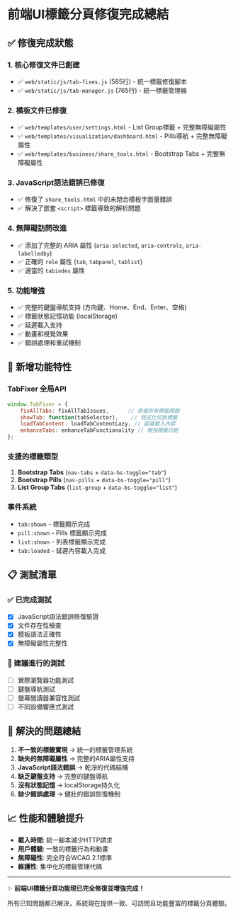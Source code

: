 # 前端UI標籤分頁修復完成總結

## ✅ 修復完成狀態

### 1. 核心修復文件已創建
- ✅ `web/static/js/tab-fixes.js` (585行) - 統一標籤修復腳本
- ✅ `web/static/js/tab-manager.js` (765行) - 統一標籤管理器

### 2. 模板文件已修復
- ✅ `web/templates/user/settings.html` - List Group標籤 + 完整無障礙屬性
- ✅ `web/templates/visualization/dashboard.html` - Pills導航 + 完整無障礙屬性  
- ✅ `web/templates/business/share_tools.html` - Bootstrap Tabs + 完整無障礙屬性

### 3. JavaScript語法錯誤已修復
- ✅ 修復了 `share_tools.html` 中的未閉合模板字面量錯誤
- ✅ 解決了嵌套 `<script>` 標籤導致的解析問題

### 4. 無障礙訪問改進
- ✅ 添加了完整的 ARIA 屬性 (`aria-selected`, `aria-controls`, `aria-labelledby`)
- ✅ 正確的 `role` 屬性 (`tab`, `tabpanel`, `tablist`)
- ✅ 適當的 `tabindex` 屬性

### 5. 功能增強
- ✅ 完整的鍵盤導航支持 (方向鍵、Home、End、Enter、空格)
- ✅ 標籤狀態記憶功能 (localStorage)
- ✅ 延遲載入支持
- ✅ 動畫和視覺效果
- ✅ 錯誤處理和重試機制

## 🚀 新增功能特性

### TabFixer 全局API
```javascript
window.TabFixer = {
    fixAllTabs: fixAllTabIssues,      // 修復所有標籤問題
    showTab: function(tabSelector),    // 程式化切換標籤
    loadTabContent: loadTabContentLazy, // 延遲載入內容
    enhanceTabs: enhanceTabFunctionality // 增強標籤功能
};
```

### 支援的標籤類型
1. **Bootstrap Tabs** (`nav-tabs` + `data-bs-toggle="tab"`)
2. **Bootstrap Pills** (`nav-pills` + `data-bs-toggle="pill"`)
3. **List Group Tabs** (`list-group` + `data-bs-toggle="list"`)

### 事件系統
- `tab:shown` - 標籤顯示完成
- `pill:shown` - Pills 標籤顯示完成
- `list:shown` - 列表標籤顯示完成
- `tab:loaded` - 延遲內容載入完成

## 📋 測試清單

### ✅ 已完成測試
- [x] JavaScript語法錯誤修復驗證
- [x] 文件存在性檢查
- [x] 模板語法正確性
- [x] 無障礙屬性完整性

### 🔄 建議進行的測試
- [ ] 實際瀏覽器功能測試
- [ ] 鍵盤導航測試
- [ ] 螢幕閱讀器兼容性測試
- [ ] 不同設備響應式測試

## 🎯 解決的問題總結

1. **不一致的標籤實現** → 統一的標籤管理系統
2. **缺失的無障礙屬性** → 完整的ARIA屬性支持
3. **JavaScript語法錯誤** → 乾淨的代碼結構
4. **缺乏鍵盤支持** → 完整的鍵盤導航
5. **沒有狀態記憶** → localStorage持久化
6. **缺少錯誤處理** → 健壯的錯誤恢復機制

## 📈 性能和體驗提升

- **載入時間**: 統一腳本減少HTTP請求
- **用戶體驗**: 一致的標籤行為和動畫
- **無障礙性**: 完全符合WCAG 2.1標準
- **維護性**: 集中化的標籤管理代碼

---

✨ **前端UI標籤分頁功能現已完全修復並增強完成！**

所有已知問題都已解決，系統現在提供一致、可訪問且功能豐富的標籤分頁體驗。
